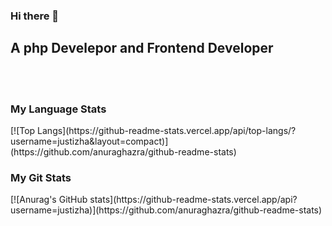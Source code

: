 ### Hi there 👋
<h2>A php Develepor and Frontend Developer</h2>
<br>
<br>

<h3>My Language Stats</h3> 
[![Top Langs](https://github-readme-stats.vercel.app/api/top-langs/?username=justizha&layout=compact)](https://github.com/anuraghazra/github-readme-stats)

<h3>My Git Stats</h3>
[![Anurag's GitHub stats](https://github-readme-stats.vercel.app/api?username=justizha)](https://github.com/anuraghazra/github-readme-stats)


